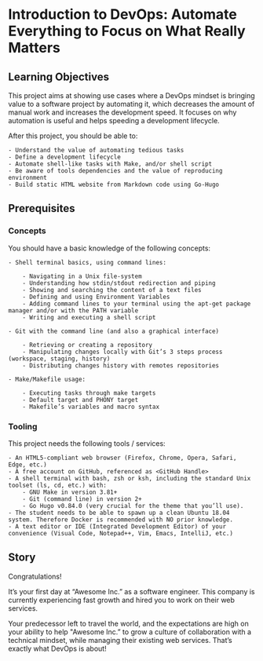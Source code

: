 # Introduction to DevOps: Automate Everything to Focus on What Really Matters

## Learning Objectives

This project aims at showing use cases where a DevOps mindset is bringing value to a software project by automating it, which decreases the amount of manual work and increases the development speed. It focuses on why automation is useful and helps speeding a development lifecycle.

After this project, you should be able to:

    - Understand the value of automating tedious tasks
    - Define a development lifecycle
    - Automate shell-like tasks with Make, and/or shell script
    - Be aware of tools dependencies and the value of reproducing environment
    - Build static HTML website from Markdown code using Go-Hugo

## Prerequisites

### Concepts

You should have a basic knowledge of the following concepts:

    - Shell terminal basics, using command lines:

        - Navigating in a Unix file-system
        - Understanding how stdin/stdout redirection and piping
        - Showing and searching the content of a text files
        - Defining and using Environment Variables
        - Adding command lines to your terminal using the apt-get package manager and/or with the PATH variable
        - Writing and executing a shell script

    - Git with the command line (and also a graphical interface)

        - Retrieving or creating a repository
        - Manipulating changes locally with Git’s 3 steps process (workspace, staging, history)
        - Distributing changes history with remotes repositories

    - Make/Makefile usage:

        - Executing tasks through make targets
        - Default target and PHONY target
        - Makefile’s variables and macro syntax

### Tooling

This project needs the following tools / services:

    - An HTML5-compliant web browser (Firefox, Chrome, Opera, Safari, Edge, etc.)
    - A free account on GitHub, referenced as <GitHub Handle>
    - A shell terminal with bash, zsh or ksh, including the standard Unix toolset (ls, cd, etc.) with:
        - GNU Make in version 3.81+
        - Git (command line) in version 2+
        - Go Hugo v0.84.0 (very crucial for the theme that you’ll use).
    - The student needs to be able to spawn up a clean Ubuntu 18.04 system. Therefore Docker is recommended with NO prior knowledge.
    - A text editor or IDE (Integrated Development Editor) of your convenience (Visual Code, Notepad++, Vim, Emacs, IntelliJ, etc.)

## Story

Congratulations!

It’s your first day at “Awesome Inc.” as a software engineer. This company is currently experiencing fast growth and hired you to work on their web services.

Your predecessor left to travel the world, and the expectations are high on your ability to help "Awesome Inc.” to grow a culture of collaboration with a technical mindset, while managing their existing web services. That’s exactly what DevOps is about!

